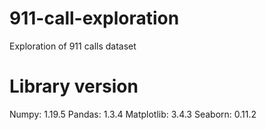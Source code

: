 # 911-call-exploration

Exploration of 911 calls dataset

# Library version

Numpy: 1.19.5
Pandas: 1.3.4
Matplotlib: 3.4.3
Seaborn: 0.11.2
